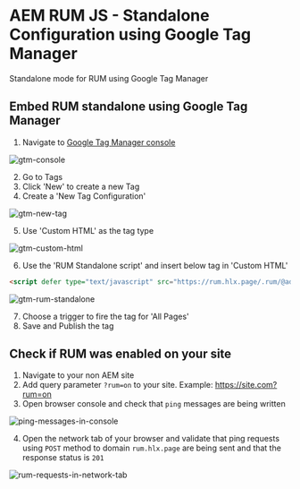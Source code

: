 # AEM RUM JS - Standalone Configuration using Google Tag Manager
Standalone mode for RUM using Google Tag Manager

## Embed RUM standalone using Google Tag Manager
1. Navigate to [Google Tag Manager console](https://tagmanager.google.com/)

![gtm-console](https://github.com/user-attachments/assets/a74f4678-538d-4f42-81f6-cf16bc399658)

2. Go to Tags
3. Click 'New' to create a new Tag
4. Create a 'New Tag Configuration'

![gtm-new-tag](https://github.com/user-attachments/assets/581e1294-3b61-4255-97c0-f2e672c64e81)

5. Use 'Custom HTML' as the tag type

![gtm-custom-html](https://github.com/user-attachments/assets/75ca518d-3e5c-46c9-9953-d9cc35049eb8)

6. Use the 'RUM Standalone script' and insert below  tag in 'Custom HTML'

```html
<script defer type="text/javascript" src="https://rum.hlx.page/.rum/@adobe/helix-rum-js@^2/dist/rum-standalone.js"/>
```

![gtm-rum-standalone](https://github.com/user-attachments/assets/11979f81-f8ac-47e3-bf73-cead6f5cdf1d)

7. Choose a trigger to fire the tag for 'All Pages'
8. Save and Publish the tag

## Check if RUM was enabled on your site

1. Navigate to your non AEM site
2. Add  query parameter `?rum=on` to your site. Example: https://site.com?rum=on
3. Open browser console and check that `ping` messages are being written

![ping-messages-in-console](https://github.com/adobe/helix-rum-js/assets/43381734/0a2f4b25-0198-41b2-b386-740489b1f7b3)

4. Open the network tab of your browser and validate that ping requests using `POST` method to domain `rum.hlx.page` are being sent and that the response status is `201`

 ![rum-requests-in-network-tab](https://github.com/adobe/helix-rum-js/assets/43381734/766f1c45-223b-40e3-ba57-1237f44c9c15)
